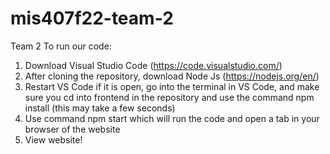 # mis407f22-team-2
Team 2
To run our code:
1. Download Visual Studio Code (https://code.visualstudio.com/)
2. After cloning the repository, download Node Js (https://nodejs.org/en/)
3. Restart VS Code if it is open, go into the terminal in VS Code, and make sure you cd into frontend in the repository and use the command npm install (this may take a few seconds) 
4. Use command npm start which will run the code and open a tab in your browser of the website 
5. View website! 

